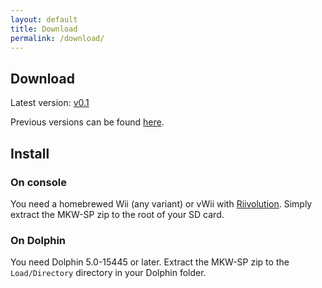 ```yaml
---
layout: default
title: Download
permalink: /download/
---
```


## Download

Latest version: [v0.1](https://github.com/stblr/mkw-sp/releases/download/v0.1/mkw-sp-v0.1.zip)

Previous versions can be found [here](https://github.com/stblr/mkw-sp/releases).

## Install

### On console

You need a homebrewed Wii (any variant) or vWii with [Riivolution](https://riivolution.github.io/wiki/Riivolution/). Simply extract the MKW-SP zip to the root of your SD card.

### On Dolphin

You need Dolphin 5.0-15445 or later. Extract the MKW-SP zip to the `Load/Directory` directory in your Dolphin folder.

